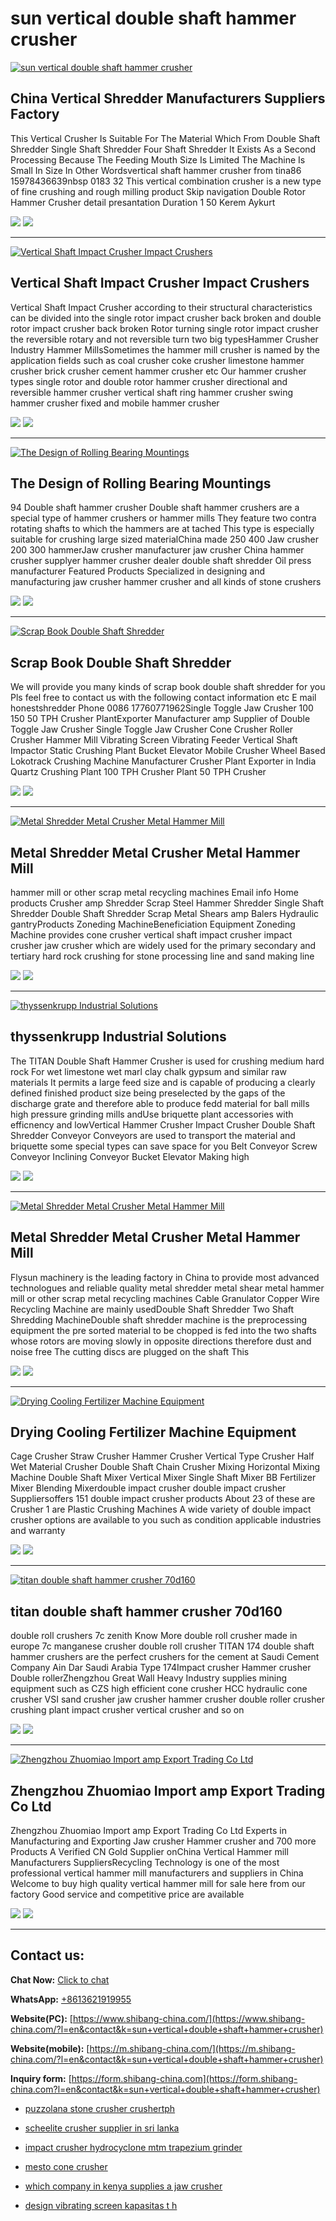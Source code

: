 # sun vertical double shaft hammer crusher

<a href="https://swt.shibang-china.com/?l=en&img&k=sun+vertical+double+shaft+hammer+crusher" target="_blank">![sun vertical double shaft hammer crusher](http://static.shibang-china.com/all-800x300/2.jpg)</a>

## China Vertical Shredder Manufacturers Suppliers Factory
This Vertical Crusher Is Suitable For The Material Which From Double Shaft Shredder Single Shaft Shredder Four Shaft Shredder It Exists As a Second Processing Because The Feeding Mouth Size Is Limited The Machine Is Small In Size In Other Wordsvertical shaft hammer crusher from tina86 15978436639nbsp 0183 32 This vertical combination crusher is a new type of fine crushing and rough milling product Skip navigation Double Rotor Hammer Crusher detail presantation Duration 1 50 Kerem Aykurt


<a href="https://whatsapp.shibangsoft.com/WhatsApp.php" target="_blank" title="WhatsApp">![](http://static.shibang-china.com/icon/whatsapp.png)</a> <a href="https://swt.shibang-china.com/?l=en&icon&k=sun+vertical+double+shaft+hammer+crusher" target="_blank">![](http://static.shibang-china.com/icon/chat-en.png)</a>

---

<a href="https://swt.shibang-china.com/?l=en&img&k=sun+vertical+double+shaft+hammer+crusher" target="_blank">![Vertical Shaft Impact Crusher Impact Crushers](http://static.shibang-china.com/all-800x300/790.jpg)</a>

## Vertical Shaft Impact Crusher Impact Crushers
Vertical Shaft Impact Crusher according to their structural characteristics can be divided into the single rotor impact crusher back broken and double rotor impact crusher back broken Rotor turning single rotor impact crusher the reversible rotary and not reversible turn two big typesHammer Crusher Industry Hammer MillsSometimes the hammer mill crusher is named by the application fields such as coal crusher coke crusher limestone hammer crusher brick crusher cement hammer crusher etc Our hammer crusher types single rotor and double rotor hammer crusher directional and reversible hammer crusher vertical shaft ring hammer crusher swing hammer crusher fixed and mobile hammer crusher


<a href="https://whatsapp.shibangsoft.com/WhatsApp.php" target="_blank" title="WhatsApp">![](http://static.shibang-china.com/icon/whatsapp.png)</a> <a href="https://swt.shibang-china.com/?l=en&icon&k=sun+vertical+double+shaft+hammer+crusher" target="_blank">![](http://static.shibang-china.com/icon/chat-en.png)</a>

---

<a href="https://swt.shibang-china.com/?l=en&img&k=sun+vertical+double+shaft+hammer+crusher" target="_blank">![The Design of Rolling Bearing Mountings](http://static.shibang-china.com/all-800x300/117.jpg)</a>

## The Design of Rolling Bearing Mountings
94 Double shaft hammer crusher Double shaft hammer crushers are a special type of hammer crushers or hammer mills They feature two contra rotating shafts to which the hammers are at tached This type is especially suitable for crushing large sized materialChina made 250 400 Jaw crusher 200 300 hammerJaw crusher manufacturer jaw crusher China hammer crusher supplyer hammer crusher dealer double shaft shredder Oil press manufacturer Featured Products Specialized in designing and manufacturing jaw crusher hammer crusher and all kinds of stone crushers


<a href="https://whatsapp.shibangsoft.com/WhatsApp.php" target="_blank" title="WhatsApp">![](http://static.shibang-china.com/icon/whatsapp.png)</a> <a href="https://swt.shibang-china.com/?l=en&icon&k=sun+vertical+double+shaft+hammer+crusher" target="_blank">![](http://static.shibang-china.com/icon/chat-en.png)</a>

---

<a href="https://swt.shibang-china.com/?l=en&img&k=sun+vertical+double+shaft+hammer+crusher" target="_blank">![Scrap Book Double Shaft Shredder](http://static.shibang-china.com/all-800x300/505.jpg)</a>

## Scrap Book Double Shaft Shredder
We will provide you many kinds of scrap book double shaft shredder for you Pls feel free to contact us with the following contact information etc E mail honestshredder Phone 0086 17760771962Single Toggle Jaw Crusher 100 150 50 TPH Crusher PlantExporter Manufacturer amp Supplier of Double Toggle Jaw Crusher Single Toggle Jaw Crusher Cone Crusher Roller Crusher Hammer Mill Vibrating Screen Vibrating Feeder Vertical Shaft Impactor Static Crushing Plant Bucket Elevator Mobile Crusher Wheel Based Lokotrack Crushing Machine Manufacturer Crusher Plant Exporter in India Quartz Crushing Plant 100 TPH Crusher Plant 50 TPH Crusher


<a href="https://whatsapp.shibangsoft.com/WhatsApp.php" target="_blank" title="WhatsApp">![](http://static.shibang-china.com/icon/whatsapp.png)</a> <a href="https://swt.shibang-china.com/?l=en&icon&k=sun+vertical+double+shaft+hammer+crusher" target="_blank">![](http://static.shibang-china.com/icon/chat-en.png)</a>

---

<a href="https://swt.shibang-china.com/?l=en&img&k=sun+vertical+double+shaft+hammer+crusher" target="_blank">![Metal Shredder Metal Crusher Metal Hammer Mill](http://static.shibang-china.com/all-800x300/46.jpg)</a>

## Metal Shredder Metal Crusher Metal Hammer Mill
hammer mill or other scrap metal recycling machines Email info Home products Crusher amp Shredder Scrap Steel Hammer Shredder Single Shaft Shredder Double Shaft Shredder Scrap Metal Shears amp Balers Hydraulic gantryProducts Zoneding MachineBeneficiation Equipment Zoneding Machine provides cone crusher vertical shaft impact crusher impact crusher jaw crusher which are widely used for the primary secondary and tertiary hard rock crushing for stone processing line and sand making line


<a href="https://whatsapp.shibangsoft.com/WhatsApp.php" target="_blank" title="WhatsApp">![](http://static.shibang-china.com/icon/whatsapp.png)</a> <a href="https://swt.shibang-china.com/?l=en&icon&k=sun+vertical+double+shaft+hammer+crusher" target="_blank">![](http://static.shibang-china.com/icon/chat-en.png)</a>

---

<a href="https://swt.shibang-china.com/?l=en&img&k=sun+vertical+double+shaft+hammer+crusher" target="_blank">![thyssenkrupp Industrial Solutions](http://static.shibang-china.com/all-800x300/670.jpg)</a>

## thyssenkrupp Industrial Solutions
The TITAN Double Shaft Hammer Crusher is used for crushing medium hard rock For wet limestone wet marl clay chalk gypsum and similar raw materials It permits a large feed size and is capable of producing a clearly defined finished product size being preselected by the gaps of the discharge grate and therefore able to produce fedd material for ball mills high pressure grinding mills andUse briquette plant accessories with efficnency and lowVertical Hammer Crusher Impact Crusher Double Shaft Shredder Conveyor Conveyors are used to transport the material and briquette some special types can save space for you Belt Conveyor Screw Conveyor Inclining Conveyor Bucket Elevator Making high


<a href="https://whatsapp.shibangsoft.com/WhatsApp.php" target="_blank" title="WhatsApp">![](http://static.shibang-china.com/icon/whatsapp.png)</a> <a href="https://swt.shibang-china.com/?l=en&icon&k=sun+vertical+double+shaft+hammer+crusher" target="_blank">![](http://static.shibang-china.com/icon/chat-en.png)</a>

---

<a href="https://swt.shibang-china.com/?l=en&img&k=sun+vertical+double+shaft+hammer+crusher" target="_blank">![Metal Shredder Metal Crusher Metal Hammer Mill](http://static.shibang-china.com/all-800x300/1265.jpg)</a>

## Metal Shredder Metal Crusher Metal Hammer Mill
Flysun machinery is the leading factory in China to provide most advanced technologues and reliable quality metal shredder metal shear metal hammer mill or other scrap metal recycling machines Cable Granulator Copper Wire Recycling Machine are mainly usedDouble Shaft Shredder Two Shaft Shredding MachineDouble shaft shredder machine is the preprocessing equipment the pre sorted material to be chopped is fed into the two shafts whose rotors are moving slowly in opposite directions therefore dust and noise free The cutting discs are plugged on the shaft This


<a href="https://whatsapp.shibangsoft.com/WhatsApp.php" target="_blank" title="WhatsApp">![](http://static.shibang-china.com/icon/whatsapp.png)</a> <a href="https://swt.shibang-china.com/?l=en&icon&k=sun+vertical+double+shaft+hammer+crusher" target="_blank">![](http://static.shibang-china.com/icon/chat-en.png)</a>

---

<a href="https://swt.shibang-china.com/?l=en&img&k=sun+vertical+double+shaft+hammer+crusher" target="_blank">![Drying Cooling Fertilizer Machine Equipment](http://static.shibang-china.com/all-800x300/927.jpg)</a>

## Drying Cooling Fertilizer Machine Equipment
Cage Crusher Straw Crusher Hammer Crusher Vertical Type Crusher Half Wet Material Crusher Double Shaft Chain Crusher Mixing Horizontal Mixing Machine Double Shaft Mixer Vertical Mixer Single Shaft Mixer BB Fertilizer Mixer Blending Mixerdouble impact crusher double impact crusher Suppliersoffers 151 double impact crusher products About 23 of these are Crusher 1 are Plastic Crushing Machines A wide variety of double impact crusher options are available to you such as condition applicable industries and warranty


<a href="https://whatsapp.shibangsoft.com/WhatsApp.php" target="_blank" title="WhatsApp">![](http://static.shibang-china.com/icon/whatsapp.png)</a> <a href="https://swt.shibang-china.com/?l=en&icon&k=sun+vertical+double+shaft+hammer+crusher" target="_blank">![](http://static.shibang-china.com/icon/chat-en.png)</a>

---

<a href="https://swt.shibang-china.com/?l=en&img&k=sun+vertical+double+shaft+hammer+crusher" target="_blank">![titan double shaft hammer crusher 70d160](http://static.shibang-china.com/all-800x300/251.jpg)</a>

## titan double shaft hammer crusher 70d160
double roll crushers 7c zenith Know More double roll crusher made in europe 7c manganese crusher double roll crusher TITAN 174 double shaft hammer crushers are the perfect crushers for the cement at Saudi Cement Company Ain Dar Saudi Arabia Type 174Impact crusher Hammer crusher Double rollerZhengzhou Great Wall Heavy Industry supplies mining equipment such as CZS high efficient cone crusher HCC hydraulic cone crusher VSI sand crusher jaw crusher hammer crusher double roller crusher crushing plant impact crusher vertical crusher and so on


<a href="https://whatsapp.shibangsoft.com/WhatsApp.php" target="_blank" title="WhatsApp">![](http://static.shibang-china.com/icon/whatsapp.png)</a> <a href="https://swt.shibang-china.com/?l=en&icon&k=sun+vertical+double+shaft+hammer+crusher" target="_blank">![](http://static.shibang-china.com/icon/chat-en.png)</a>

---

<a href="https://swt.shibang-china.com/?l=en&img&k=sun+vertical+double+shaft+hammer+crusher" target="_blank">![Zhengzhou Zhuomiao Import amp Export Trading Co Ltd](http://static.shibang-china.com/all-800x300/583.jpg)</a>

## Zhengzhou Zhuomiao Import amp Export Trading Co Ltd
Zhengzhou Zhuomiao Import amp Export Trading Co Ltd Experts in Manufacturing and Exporting Jaw crusher Hammer crusher and 700 more Products A Verified CN Gold Supplier onChina Vertical Hammer mill Manufacturers SuppliersRecycling Technology is one of the most professional vertical hammer mill manufacturers and suppliers in China Welcome to buy high quality vertical hammer mill for sale here from our factory Good service and competitive price are available


<a href="https://whatsapp.shibangsoft.com/WhatsApp.php" target="_blank" title="WhatsApp">![](http://static.shibang-china.com/icon/whatsapp.png)</a> <a href="https://swt.shibang-china.com/?l=en&icon&k=sun+vertical+double+shaft+hammer+crusher" target="_blank">![](http://static.shibang-china.com/icon/chat-en.png)</a>

---
## Contact us:

**Chat Now:** [Click to chat](https://swt.shibang-china.com?l=en&contact&k=sun+vertical+double+shaft+hammer+crusher)

**WhatsApp:**  [+8613621919955](https://whatsapp.shibangsoft.com/WhatsApp.php)

**Website(PC):** [https://www.shibang-china.com/](https://www.shibang-china.com/?l=en&contact&k=sun+vertical+double+shaft+hammer+crusher)

**Website(mobile):** [https://m.shibang-china.com/](https://m.shibang-china.com/?l=en&contact&k=sun+vertical+double+shaft+hammer+crusher)

**Inquiry form:** [https://form.shibang-china.com](https://form.shibang-china.com?l=en&contact&k=sun+vertical+double+shaft+hammer+crusher)

* [puzzolana stone crusher crushertph](../166/puzzolana%20stone%20crusher%20crushertph.md)

* [scheelite crusher supplier in sri lanka](../167/scheelite%20crusher%20supplier%20in%20sri%20lanka.md)

* [impact crusher hydrocyclone mtm trapezium grinder](../165/impact%20crusher%20hydrocyclone%20mtm%20trapezium%20grinder.md)

* [mesto cone crusher](../169/mesto%20cone%20crusher.md)

* [which company in kenya supplies a jaw crusher](../167/which%20company%20in%20kenya%20supplies%20a%20jaw%20crusher.md)

* [design vibrating screen kapasitas t h](../163/design%20vibrating%20screen%20kapasitas%20t%20h.md)